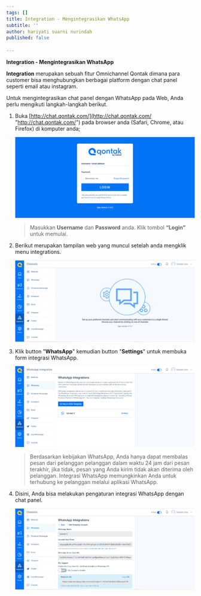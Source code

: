 ```yaml
---
tags: []
title: Integration - Mengintegrasikan WhatsApp
subtitle: ''
author: hariyati suarni nurindah
published: false

---
```

**Integration - Mengintegrasikan WhatsApp**

**Integration** merupakan sebuah fitur Omnichannel Qontak dimana para customer bisa menghubungkan berbagai platform dengan chat panel seperti email atau instagram.

Untuk mengintegrasikan chat panel dengan WhatsApp pada Web, Anda perlu mengikuti langkah-langkah berikut.

1. Buka [http://chat.qontak.com/](http://chat.qontak.com/ "http://chat.qontak.com/") pada browser anda (Safari, Chrome, atau Firefox) di komputer anda;

   ![](/uploads/login-qontak-c.png)

   > Masukkan **Username** dan **Password** anda. Klik tombol **“Login”** untuk memulai.
2. Berikut merupakan tampilan web yang muncul setelah anda mengklik menu integrations.

   ![](/uploads/integrasi.PNG)
3. Klik button "**WhatsApp**" kemudian button "**Settings**" untuk membuka form integrasi WhatsApp.

   ![](/uploads/integrasiwa.PNG)

   > Berdasarkan kebijakan WhatsApp, Anda hanya dapat membalas pesan dari pelanggan pelanggan dalam waktu 24 jam dari pesan terakhir, jika tidak, pesan yang Anda kirim tidak akan diterima oleh pelanggan. Integrasi WhatsApp memungkinkan Anda untuk terhubung ke pelanggan melalui aplikasi WhatsApp.
4. Disini, Anda bisa melakukan pengaturan integrasi WhatsApp dengan chat panel.

   ![](/uploads/integrasiwa1.PNG)